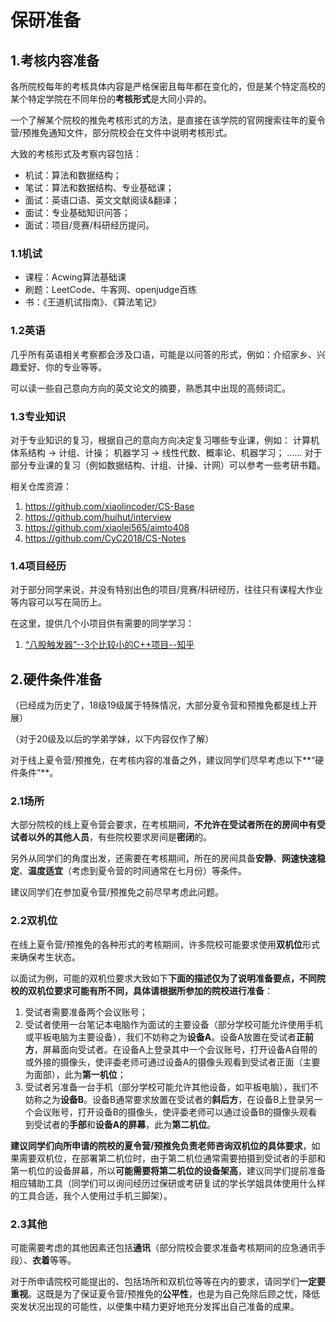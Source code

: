 

# 保研准备

## 1.考核内容准备

各所院校每年的考核具体内容是严格保密且每年都在变化的，但是某个特定高校的某个特定学院在不同年份的**考核形式**是大同小异的。

一个了解某个院校的推免考核形式的方法，是直接在该学院的官网搜索往年的夏令营/预推免通知文件，部分院校会在文件中说明考核形式。

大致的考核形式及考察内容包括：

- 机试：算法和数据结构；
- 笔试：算法和数据结构、专业基础课；
- 面试：英语口语、英文文献阅读&翻译；
- 面试：专业基础知识问答；
- 面试：项目/竞赛/科研经历提问。

### 1.1机试

- 课程：Acwing算法基础课
- 刷题：LeetCode、牛客网、openjudge百练
- 书：《王道机试指南》、《算法笔记》

### 1.2英语

几乎所有英语相关考察都会涉及口语，可能是以问答的形式，例如：介绍家乡、兴趣爱好、你的专业等等。

可以读一些自己意向方向的英文论文的摘要，熟悉其中出现的高频词汇。

### 1.3专业知识

对于专业知识的复习，根据自己的意向方向决定复习哪些专业课，例如：
计算机体系结构 -> 计组、计操； 机器学习 -> 线性代数、概率论、机器学习； ......
对于部分专业课的复习（例如数据结构、计组、计操、计网）可以参考一些考研书籍。

相关仓库资源：

1. https://github.com/xiaolincoder/CS-Base
2. https://github.com/huihut/interview
3. https://github.com/xiaolei565/aimto408
4. https://github.com/CyC2018/CS-Notes

### 1.4项目经历

对于部分同学来说，并没有特别出色的项目/竞赛/科研经历，往往只有课程大作业等内容可以写在简历上。

在这里，提供几个小项目供有需要的同学学习：

1. [“八股触发器”--3个比较小的C++项目--知乎](https://zhuanlan.zhihu.com/p/612921777)



## 2.硬件条件准备

（已经成为历史了，18级19级属于特殊情况，大部分夏令营和预推免都是线上开展）

（对于20级及以后的学弟学妹，以下内容仅作了解）

对于线上夏令营/预推免，在考核内容的准备之外，建议同学们尽早考虑以下**“硬件条件”**。

### 2.1场所

大部分院校的线上夏令营会要求，在考核期间，**不允许在受试者所在的房间中有受试者以外的其他人员**，有些院校要求房间是**密闭**的。

另外从同学们的角度出发，还需要在考核期间，所在的房间具备**安静**、**网速快速稳定**、**温度适宜**（考虑到夏令营的时间通常在七月份）等条件。

建议同学们在参加夏令营/预推免之前尽早考虑此问题。

### 2.2双机位

在线上夏令营/预推免的各种形式的考核期间，许多院校可能要求使用**双机位**形式来确保考生状态。

以面试为例，可能的双机位要求大致如下**下面的描述仅为了说明准备要点，不同院校的双机位要求可能有所不同，具体请根据所参加的院校进行准备**：

1. 受试者需要准备两个会议账号；
2. 受试者使用一台笔记本电脑作为面试的主要设备（部分学校可能允许使用手机或平板电脑为主要设备），我们不妨称之为**设备A**。设备A放置在受试者**正前方**，屏幕面向受试者。在设备A上登录其中一个会议账号，打开设备A自带的或外接的摄像头，使评委老师可通过设备A的摄像头观看到受试者正面（主要为面部），此为**第一机位**；
3. 受试者另准备一台手机（部分学校可能允许其他设备，如平板电脑），我们不妨称之为**设备B**。设备B通常要求放置在受试者的**斜后方**，在设备B上登录另一个会议账号，打开设备B的摄像头，使评委老师可以通过设备B的摄像头观看到受试者的**手部**和**设备A的屏幕**，此为**第二机位**。

**建议同学们向所申请的院校的夏令营/预推免负责老师咨询双机位的具体要求**，如果需要双机位，在部署第二机位时，由于第二机位通常需要拍摄到受试者的手部和第一机位的设备屏幕，所以**可能需要将第二机位的设备架高**，建议同学们提前准备相应辅助工具（同学们可以询问经历过保研或考研复试的学长学姐具体使用什么样的工具合适，我个人使用过手机三脚架）。

### 2.3其他

可能需要考虑的其他因素还包括**通讯**（部分院校会要求准备考核期间的应急通讯手段）、**衣着**等等。

对于所申请院校可能提出的、包括场所和双机位等等在内的要求，请同学们**一定要重视**。这既是为了保证夏令营/预推免的**公平性**，也是为自己免除后顾之忧，降低突发状况出现的可能性，以便集中精力更好地充分发挥出自己准备的成果。
